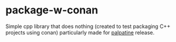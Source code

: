 # package-w-conan

Simple cpp library that does nothing (created to test packaging C++ projects using conan)  particularly made for [palpatine](https://github.com/batunpc/palpatine) release.
